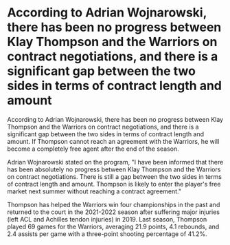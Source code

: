 #  According to Adrian Wojnarowski, there has been no progress between Klay Thompson and the Warriors on contract negotiations, and there is a significant gap between the two sides in terms of contract length and amount 
  According to Adrian Wojnarowski, there has been no progress between Klay Thompson and the Warriors on contract negotiations, and there is a significant gap between the two sides in terms of contract length and amount. If Thompson cannot reach an agreement with the Warriors, he will become a completely free agent after the end of the season.

 Adrian Wojnarowski stated on the program, "I have been informed that there has been absolutely no progress between Klay Thompson and the Warriors on contract negotiations. There is still a gap between the two sides in terms of contract length and amount. Thompson is likely to enter the player's free market next summer without reaching a contract agreement."

 Thompson has helped the Warriors win four championships in the past and returned to the court in the 2021-2022 season after suffering major injuries (left ACL and Achilles tendon injuries) in 2019. Last season, Thompson played 69 games for the Warriors, averaging 21.9 points, 4.1 rebounds, and 2.4 assists per game with a three-point shooting percentage of 41.2%.